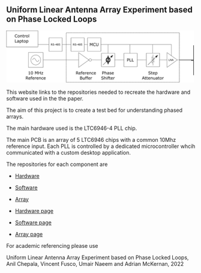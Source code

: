 ## Uniform Linear Antenna Array Experiment based on Phase Locked Loops

<img src="/images/PLL_Block_diagram.png" alt="PLL block diagram" width="500"/>


This website links to the repositories needed to recreate the hardware and software used in the the paper. 

The aim of this project is to create a test bed for understanding phased arrays. 

The main hardware used is the LTC6946-4 PLL chip. 

The main PCB is an array of 5 LTC6946 chips with a common 10Mhz reference input. Each PLL is controlled by a dedicated microcontroller whcih communicated with a custom desktop application.

The repositories for each component are 

- [Hardware](https://github.com/adrian-mckernan/Hardware)
- [Software](https://github.com/adrian-mckernan/Software)
- [Array](https://github.com/adrian-mckernan/Analysis)


- [Hardware page](./hardware/Hardware.html)
- [Software page](./software/Software.html)
- [Array page](./array/Array.html)

For academic referencing please use

Uniform Linear Antenna Array Experiment based on Phase Locked Loops, Anil Chepala, Vincent Fusco, Umair Naeem and Adrian McKernan, 2022 

